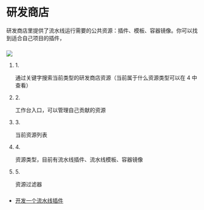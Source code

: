 # 研发商店

研发商店里提供了流水线运行需要的公共资源：插件、模板、容器镜像。你可以找到适合自己项目的插件，

### &#x20;<a href="#gong-neng-qu-jie-shao" id="gong-neng-qu-jie-shao"></a>

![](https://589213227-files.gitbook.io/\~/files/v0/b/gitbook-28427.appspot.com/o/assets%2F-MZIuzLgCmrIqRRM\_hhk%2F-MZNc3PKEyIrcPsdlUMF%2F-MZNcHjs65QOJNwfOfsl%2Fimage.png?alt=media\&token=2f3259a4-62bc-4457-83ed-55e180a65556)

1.  1\.

    通过关键字搜索当前类型的研发商店资源（当前属于什么资源类型可以在 4 中查看）
2.  2\.

    工作台入口，可以管理自己贡献的资源
3.  3\.

    当前资源列表
4.  4\.

    资源类型，目前有流水线插件、流水线模板、容器镜像
5.  5\.

    资源过滤器

### &#x20;<a href="#jie-xia-lai-ni-ke-neng-xu-yao" id="jie-xia-lai-ni-ke-neng-xu-yao"></a>

* ​[开发一个流水线插件](<../.gitbook/assets/create plugin>)​
